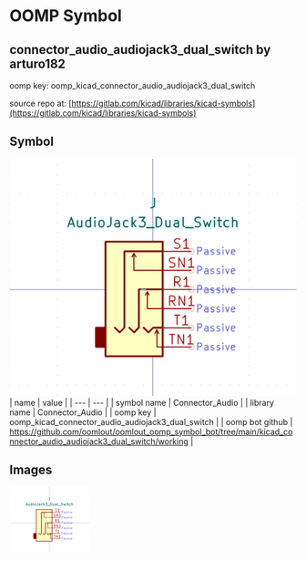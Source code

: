 # OOMP Symbol  
## connector_audio_audiojack3_dual_switch  by arturo182  
  
oomp key: oomp_kicad_connector_audio_audiojack3_dual_switch  
  
source repo at: [https://gitlab.com/kicad/libraries/kicad-symbols](https://gitlab.com/kicad/libraries/kicad-symbols)  
## Symbol  
  
[![working.png](working_600.png)](working.png)  
| name | value | 
| --- | --- | 
| symbol name | Connector_Audio | 
| library name | Connector_Audio | 
| oomp key | oomp_kicad_connector_audio_audiojack3_dual_switch | 
| oomp bot github | https://github.com/oomlout/oomlout_oomp_symbol_bot/tree/main/kicad_connector_audio_audiojack3_dual_switch/working | 
## Images  
  
[![working.png](working_140.png)](working.png)  
